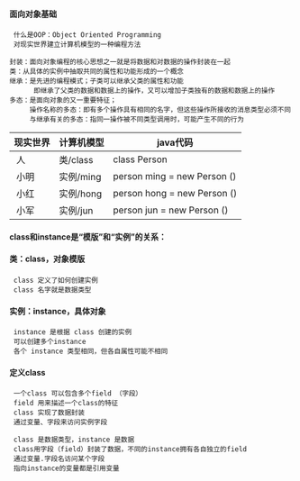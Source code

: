 
#### 面向对象基础
```
 什么是OOP：Object Oriented Programming
 对现实世界建立计算机模型的一种编程方法
 
封装：面向对象编程的核心思想之一就是将数据和对数据的操作封装在一起
类：从具体的实例中抽取共同的属性和功能形成的一个概念
继承：是先进的编程模式；子类可以继承父类的属性和功能
      即继承了父类的数据和数据上的操作，又可以增加子类独有的数据和数据上的操作
多态：是面向对象的又一重要特征；
     操作名称的多态：即有多个操作具有相同的名字，但这些操作所接收的消息类型必须不同
     与继承有关的多态：指同一操作被不同类型调用时，可能产生不同的行为
```
现实世界 | 计算机模型 | java代码
------- | --------- |---------
  人    | 类/class | class Person
  小明   |实例/ming | person ming = new Person ()
  小红   |实例/hong | person hong = new Person ()
  小军   |实例/jun | person jun = new Person ()
 

#### class和instance是“模版”和“实例”的关系：

#### 类：class，对象模版
```
 class 定义了如何创建实例
 class 名字就是数据类型
```
#### 实例：instance，具体对象
```
 instance 是根据 class 创建的实例
 可以创建多个instance 
 各个 instance 类型相同，但各自属性可能不相同
```
#### 定义class
```
 一个class 可以包含多个field （字段）
 field 用来描述一个class的特征
 class 实现了数据封装
 通过变量、字段来访问实例字段

 class 是数据类型，instance 是数据
 class用字段（field）封装了数据，不同的instance拥有各自独立的field
 通过变量.字段名访问某个字段
 指向instance的变量都是引用变量

```
